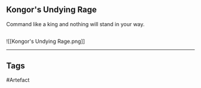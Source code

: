 ## Kongor's Undying Rage
Command like a king and nothing will stand in your way.
## 
![[Kongor's Undying Rage.png]]

---
## Tags
#Artefact